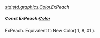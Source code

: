 _[std](../../modules/std/std-module.md):[std.graphics](../../modules/std/std-graphics.md).[Color](../../modules/std/std-graphics-color.md).ExPeach_
##### Const ExPeach:[Color](../../modules/std/std-graphics-color.md)
ExPeach. Equivalent to New Color( 1,.8,.01 ).
